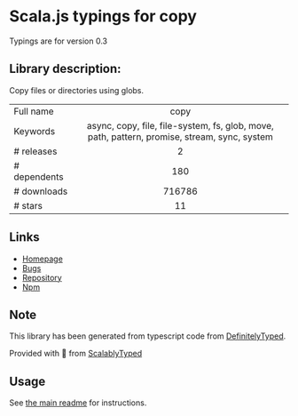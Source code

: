 
# Scala.js typings for copy

Typings are for version 0.3

## Library description:
Copy files or directories using globs.

|                    |                 |
| ------------------ | :-------------: |
| Full name          | copy |
| Keywords           | async, copy, file, file-system, fs, glob, move, path, pattern, promise, stream, sync, system |
| # releases         | 2 |
| # dependents       | 180 |
| # downloads        | 716786 |
| # stars            | 11 |

## Links
- [Homepage](https://github.com/jonschlinkert/copy)
- [Bugs](https://github.com/jonschlinkert/copy/issues)
- [Repository](https://github.com/jonschlinkert/copy)
- [Npm](https://www.npmjs.com/package/copy)
    


## Note
This library has been generated from typescript code from [DefinitelyTyped](https://definitelytyped.org).

Provided with :purple_heart: from [ScalablyTyped](https://github.com/oyvindberg/ScalablyTyped)

## Usage
See [the main readme](../../readme.md) for instructions.


